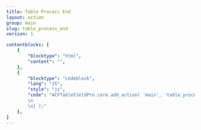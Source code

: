 ```yaml
---
title: Table Procecc End
layout: action
group: main
slug: table_process_end
version: 1

contentblocks: [
	{
		"blocktype": "html",
		"content": "",
	},
	{
		"blocktype": "codeblock",
		"lang": "JS",
		"style": "js",
		"code": "ACFTableFieldPro.core.add_action( 'main', 'table_process_end', function( table ) {
		\n
		\n} );"
	},
]
---
```

